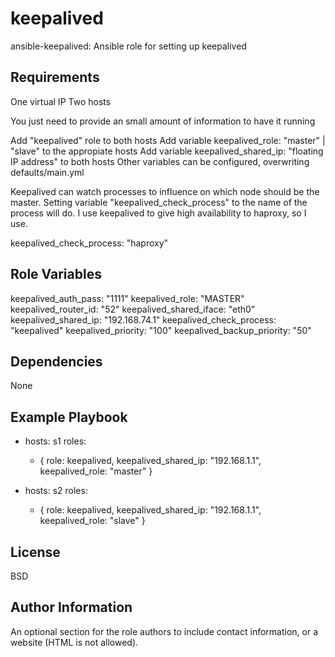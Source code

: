 keepalived
=========

ansible-keepalived: Ansible role for setting up keepalived

Requirements
------------

One virtual IP
Two hosts

You just need to provide an small amount of information to have it running

Add "keepalived" role to both hosts
Add variable keepalived_role: "master" | "slave" to the appropiate hosts
Add variable keepalived_shared_ip: "floating IP address" to both hosts
Other variables can be configured, overwriting defaults/main.yml

Keepalived can watch processes to influence on which node should be the master. Setting variable "keepalived_check_process" to the name of the process will do. I use keepalived to give high availability to haproxy, so I use.

keepalived_check_process: "haproxy"

Role Variables
--------------

keepalived_auth_pass: "1111"
keepalived_role: "MASTER"
keepalived_router_id: "52"
keepalived_shared_iface: "eth0"
keepalived_shared_ip: "192.168.74.1"
keepalived_check_process: "keepalived"
keepalived_priority: "100"
keepalived_backup_priority: "50"

Dependencies
------------

None

Example Playbook
----------------

- hosts: s1
  roles:
     - { role: keepalived, keepalived_shared_ip: "192.168.1.1", keepalived_role: "master" }

- hosts: s2
  roles:
     - { role: keepalived, keepalived_shared_ip: "192.168.1.1", keepalived_role: "slave" }

License
-------

BSD

Author Information
------------------

An optional section for the role authors to include contact information, or a website (HTML is not allowed).
